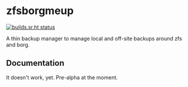 # zfsborgmeup

[![builds.sr.ht status](https://builds.sr.ht/~dbalan/zfsborgmeup.svg)](https://builds.sr.ht/~dbalan/zfsborgmeup?)

A thin backup manager to manage local and off-site backups around zfs and borg.

## Documentation
It doesn't work, yet. Pre-alpha at the moment.

